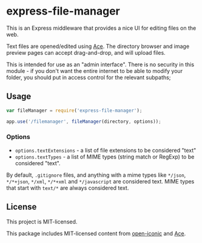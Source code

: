 # express-file-manager

This is an Express middleware that provides a nice UI for editing files on the web.

Text files are opened/edited using [Ace](http://ace.c9.io/).  The directory browser and image preview pages can accept drag-and-drop, and will upload files.

This is intended for use as an "admin interface".  There is no security in this module - if you don't want the entire internet to be able to modify your folder, you should put in access control for the relevant subpaths;

## Usage

```javascript
var fileManager = require('express-file-manager');

app.use('/filemanager', fileManager(directory, options));
```

### Options

* `options.textExtensions` - a list of file extensions to be considered "text"
* `options.textTypes` - a list of MIME types (string match or RegExp) to be considered "text".

By default, `.gitignore` files, and anything with a mime types like `*/json`, `*/*+json`, `*/xml`, `*/*+xml` and `*/javascript` are considered text.  MIME types that start with `text/*` are always considered text.

## License

This project is MIT-licensed.

This package includes MIT-licensed content from [open-iconic](https://useiconic.com/open/) and [Ace](http://ace.c9.io/).
